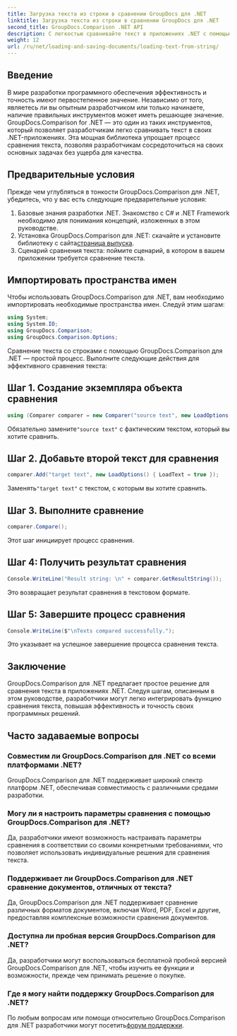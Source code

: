 ```yaml
---
title: Загрузка текста из строки в сравнении GroupDocs для .NET
linktitle: Загрузка текста из строки в сравнении GroupDocs для .NET
second_title: GroupDocs.Comparison .NET API
description: С легкостью сравнивайте текст в приложениях .NET с помощью библиотеки GroupDocs.Comparison. Повысьте эффективность и точность благодаря бесшовной интеграции.
weight: 12
url: /ru/net/loading-and-saving-documents/loading-text-from-string/
---
```

## Введение
В мире разработки программного обеспечения эффективность и точность имеют первостепенное значение. Независимо от того, являетесь ли вы опытным разработчиком или только начинаете, наличие правильных инструментов может иметь решающее значение. GroupDocs.Comparison for .NET — это один из таких инструментов, который позволяет разработчикам легко сравнивать текст в своих .NET-приложениях. Эта мощная библиотека упрощает процесс сравнения текста, позволяя разработчикам сосредоточиться на своих основных задачах без ущерба для качества.
## Предварительные условия
Прежде чем углубляться в тонкости GroupDocs.Comparison для .NET, убедитесь, что у вас есть следующие предварительные условия:
1. Базовые знания разработки .NET. Знакомство с C# и .NET Framework необходимо для понимания концепций, изложенных в этом руководстве.
2.  Установка GroupDocs.Comparison для .NET: скачайте и установите библиотеку с сайта[страница выпуска](https://releases.groupdocs.com/comparison/net/).
3. Сценарий сравнения текста: поймите сценарий, в котором в вашем приложении требуется сравнение текста.

## Импортировать пространства имен
Чтобы использовать GroupDocs.Comparison для .NET, вам необходимо импортировать необходимые пространства имен. Следуй этим шагам:

```csharp
using System;
using System.IO;
using GroupDocs.Comparison;
using GroupDocs.Comparison.Options;
```
Сравнение текста со строками с помощью GroupDocs.Comparison для .NET — простой процесс. Выполните следующие действия для эффективного сравнения текста:
## Шаг 1. Создание экземпляра объекта сравнения
```csharp
using (Comparer comparer = new Comparer("source text", new LoadOptions() { LoadText = true }))
```
 Обязательно замените`"source text"` с фактическим текстом, который вы хотите сравнить.
## Шаг 2. Добавьте второй текст для сравнения
```csharp
comparer.Add("target text", new LoadOptions() { LoadText = true });
```
 Заменять`"target text"` с текстом, с которым вы хотите сравнить.
## Шаг 3. Выполните сравнение
```csharp
comparer.Compare();
```
Этот шаг инициирует процесс сравнения.
## Шаг 4: Получить результат сравнения
```csharp
Console.WriteLine("Result string: \n" + comparer.GetResultString());
```
Это возвращает результат сравнения в текстовом формате.
## Шаг 5: Завершите процесс сравнения
```csharp
Console.WriteLine($"\nTexts compared successfully.");
```
Это указывает на успешное завершение процесса сравнения текста.

## Заключение
GroupDocs.Comparison для .NET предлагает простое решение для сравнения текста в приложениях .NET. Следуя шагам, описанным в этом руководстве, разработчики могут легко интегрировать функцию сравнения текста, повышая эффективность и точность своих программных решений.
## Часто задаваемые вопросы
### Совместим ли GroupDocs.Comparison для .NET со всеми платформами .NET?
GroupDocs.Comparison для .NET поддерживает широкий спектр платформ .NET, обеспечивая совместимость с различными средами разработки.
### Могу ли я настроить параметры сравнения с помощью GroupDocs.Comparison для .NET?
Да, разработчики имеют возможность настраивать параметры сравнения в соответствии со своими конкретными требованиями, что позволяет использовать индивидуальные решения для сравнения текста.
### Поддерживает ли GroupDocs.Comparison для .NET сравнение документов, отличных от текста?
Да, GroupDocs.Comparison для .NET поддерживает сравнение различных форматов документов, включая Word, PDF, Excel и другие, предоставляя комплексные возможности сравнения документов.
### Доступна ли пробная версия GroupDocs.Comparison для .NET?
Да, разработчики могут воспользоваться бесплатной пробной версией GroupDocs.Comparison для .NET, чтобы изучить ее функции и возможности, прежде чем принимать решение о покупке.
### Где я могу найти поддержку GroupDocs.Comparison для .NET?
 По любым вопросам или помощи относительно GroupDocs.Comparison для .NET разработчики могут посетить[форум поддержки](https://forum.groupdocs.com/c/comparison/12).